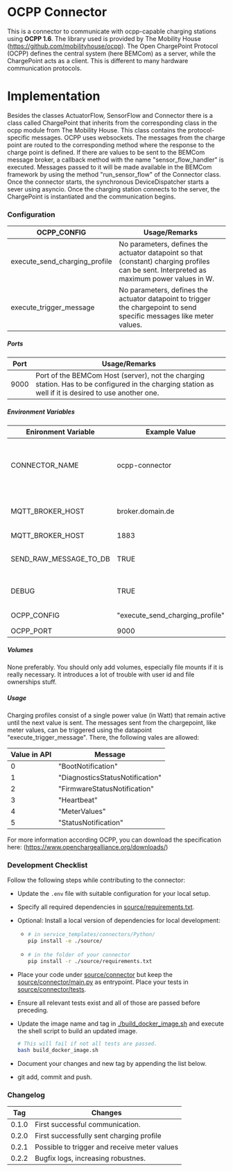 # OCPP Connector

This is a connector to communicate with ocpp-capable charging stations using **OCPP 1.6**. The library used is provided by The Mobility House (https://github.com/mobilityhouse/ocpp).
The Open ChargePoint Protocol (OCPP) defines the central system (here BEMCom) as a server, while the ChargePoint acts as a client. This is different to many hardware communication protocols.  

# Implementation
Besides the classes ActuatorFlow, SensorFlow and Connector there is a class called ChargePoint that inherits from the corresponding class in the ocpp module
from The Mobility House. This class contains the protocol-specific messages. OCPP uses websockets. The messages from the charge point are routed to the
corresponding method where the response to the charge point is defined. If there are values to be sent to the BEMCom message broker, a callback
method with the name "sensor_flow_handler" is executed. Messages passed to it will be made available in the BEMCom framework by using the method "run_sensor_flow" 
of the Connector class.
Once the connector starts, the synchronous DeviceDispatcher starts a sever using asyncio. Once the charging station connects to the server, the ChargePoint is
instantiated and the communication begins.

### Configuration
| OCPP_CONFIG | Usage/Remarks                           |
| ---- | --------------------------------------- |
| execute_send_charging_profile | No parameters, defines the actuator datapoint so that (constant) charging profiles can be sent. Interpreted as maximum power values in W. |
| execute_trigger_message       | No parameters, defines the actuator datapoint to trigger the chargepoint to send specific messages like meter values. |


##### Ports

| Port | Usage/Remarks                           |
| ---- | --------------------------------------- |
| 9000 | Port of the BEMCom Host (server), not the charging station. Has to be configured in the charging station as well if it is desired to use another one.|

##### Environment Variables

| Enironment Variable    | Example  Value      | Usage/Remarks                                                |
| ---------------------- | ------------------- | ------------------------------------------------------------ |
| CONNECTOR_NAME         | ocpp-connector      | The name of the connector. Must be unique and is used to compute the MQTT topics. Use all lowercase chars and only dashes for separation to prevent clashes with Dockers internal name resolution system. |
| MQTT_BROKER_HOST       | broker.domain.de    | The DNS name or IP address of the MQTT broker. `localhost` will not work, use the full DNS name of the host machine instead. |
| MQTT_BROKER_HOST       | 1883                | The port of the MQTT broker.                                 |
| SEND_RAW_MESSAGE_TO_DB | TRUE                | If set to `TRUE` (that is a string of capital letters) will publish all received raw messages on topic `${CONNECTOR_NAME}/raw_message_to_db` |
| DEBUG                  | TRUE                | If == "TRUE" (i.e. the string) will set the loglevel of the connector the logging.DEBUG. Else is logging.INFO. |
| OCPP_CONFIG            | "execute_send_charging_profile"    | list of actuator datapoints. Have to begin with "execute_" |
| OCPP_PORT              | 9000                | Port of the Server (BEMCom host)                                            |
##### Volumes

None preferably. You should only add volumes, especially file mounts if it is really necessary. It introduces a lot of trouble with user id and file ownerships stuff.

##### Usage
Charging profiles consist of a single power value (in Watt) that remain active until the next value is sent. The messages sent from the chargepoint, like meter values, can be triggered
using the datapoint "execute_trigger_message". There, the following vales are allowed:

| Value in API    | Message                          |
| --------------- | -------------------------------- |
| 0               | "BootNotification"               |
| 1               | "DiagnosticsStatusNotification"  |
| 2               | "FirmwareStatusNotification"     |
| 3               | "Heartbeat"                      |
| 4               | "MeterValues"                    |
| 5               | "StatusNotification"             |

For more information according OCPP, you can download the specification here: (https://www.openchargealliance.org/downloads/)

### Development Checklist

Follow the following steps while contributing to the connector:

* Update the `.env` file with suitable configuration for your local setup.

* Specify all required dependencies in [source/requirements.txt](source/requirements.txt).

* Optional: Install a local version of dependencies for local development:

  * ```bash
    # in service_templates/connectors/Python/
    pip install -e ./source/
    ```

  * ```bash
    # in the folder of your connector
    pip install -r ./source/requirements.txt
    ```

* Place your code under [source/connector](./source/connector) but keep the [source/connector/main.py](./source/connector/main.py) as entrypoint. Place your tests in [source/connector/tests](./source/connector/tests).

* Ensure all relevant tests exist and all of those are passed before preceding. 

* Update the image name and tag in  [./build_docker_image.sh](./build_docker_image.sh) and execute the shell script to build an updated image. 

  ```bash
  # This will fail if not all tests are passed.
  bash build_docker_image.sh
  ```

* Document your changes and new tag by appending the list below.

* git add, commit and push.



### Changelog

| Tag   | Changes                                    |
| ----- | ------------------------------------------ |
| 0.1.0 | First successful communication.            |
| 0.2.0 | First successfully sent charging profile   |
| 0.2.1 | Possible to trigger and receive meter values |
| 0.2.2 | Bugfix logs, increasing robustnes. | 